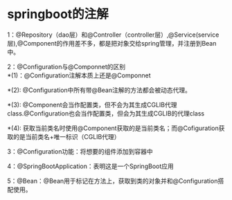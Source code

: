 # springboot的注解
1：@Repository（dao层）和@Controller（controller层）,@Service(service层),@Component的作用差不多，都是把对象交给spring管理，并注册到Bean中。

2：@Configuration与@Componnet的区别  
   *(1)：@Configuration注解本质上还是@Componnet  

   *(2): @Configuration中所有带@Bean注解的方法都会被动态代理。

   *(3): @Component会当作配置类，但不会为其生成CGLIB代理class.@Configuration也会当作配置类，但会为其生成CGLIB的代理class

   *(4): 获取当前类名时使用@Component获取的是当前类名；而@Cofiguration获取的是当前类名+唯一标识（CGLIB代理）

3：@Configuration功能：将想要的组件添加到容器中

4：@SpringBootApplication：表明这是一个SpringBoot应用

5：@Bean：@Bean用于标记在方法上，获取到类的对象并和@Configuration搭配使用。

